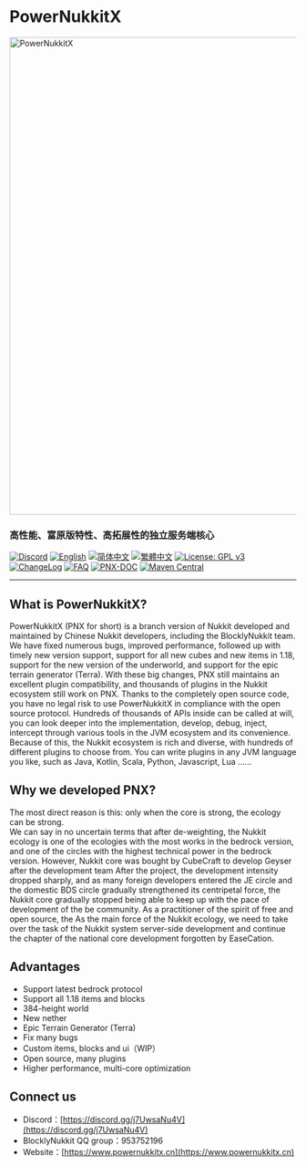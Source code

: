 # PowerNukkitX  

[<img alt="PowerNukkitX" width="838" src="https://raw.githubusercontent.com/PowerNukkitX/PowerNukkitX/master/blob/images/PNX_BANNER.png" />](https://www.powernukkitx.com)

<h3 style="width: fit-content;" class="mdui-center">高性能、富原版特性、高拓展性的独立服务端核心</h2>  


[![Discord](https://img.shields.io/discord/944227466912870410?style=flat-square)](https://discord.gg/BcPhZCVJHJ)
[![English](https://img.shields.io/badge/English-100%25-green?style=flat-square)](https://github.com/PowerNukkitX/PowerNukkitX/blob/master/README.md)
[![简体中文](https://img.shields.io/badge/简体中文-100%25-green?style=flat-square)](https://github.com/PowerNukkitX/PowerNukkitX/blob/master/blob/zh-hans/README.md)
[![繁體中文](https://img.shields.io/badge/繁體中文-100%25-green?style=flat-square)](https://github.com/PowerNukkitX/PowerNukkitX/blob/master/blob/zh-hant/README.md)
[![License: GPL v3](https://img.shields.io/badge/License-GPL%20v3-blue.svg?style=flat-square)](https://github.com/PowerNukkitX/PowerNukkitX/blob/master/LICENSE)
[![ChangeLog](https://img.shields.io/badge/ChangeLog-blue?style=flat-square)](https://github.com/PowerNukkitX/PowerNukkitX/blob/master/CHANGELOG.md)
[![FAQ](https://img.shields.io/badge/FAQ-blue?style=flat-square)](https://github.com/PowerNukkitX/PowerNukkitX/wiki/FAQ)
[![PNX-DOC](https://img.shields.io/badge/PNX-DOC-blue?style=flat-square)](https://doc.powernukkitx.cn)
[![Maven Central](https://img.shields.io/maven-central/v/cn.powernukkitx/powernukkitx.svg?label=Maven%20Central&style=flat-square)](https://search.maven.org/search?q=g:%22cn.powernukkitx%22%20AND%20a:%22powernukkitx%22)

-----  

## What is PowerNukkitX?  

PowerNukkitX (PNX for short) is a branch version of Nukkit developed and maintained by Chinese Nukkit developers, 
including the BlocklyNukkit team. We have fixed numerous bugs, improved performance, followed up with timely new version support, 
support for all new cubes and new items in 1.18, support for the new version of the underworld, 
and support for the epic terrain generator (Terra).  With these big changes, PNX still maintains an excellent plugin compatibility, 
and thousands of plugins in the Nukkit ecosystem still work on PNX. Thanks to the completely open source code, 
you have no legal risk to use PowerNukkitX in compliance with the open source protocol. Hundreds of thousands of APIs inside can be called at will, 
you can look deeper into the implementation, develop, debug, inject, intercept through various tools in the JVM ecosystem and its convenience.
Because of this, the Nukkit ecosystem is rich and diverse, with hundreds of different plugins to choose from. You can write plugins in any JVM language you like, 
such as Java, Kotlin, Scala, Python, Javascript, Lua ......

## Why we developed PNX?  

The most direct reason is this: only when the core is strong, the ecology can be strong.  
We can say in no uncertain terms that after de-weighting, the Nukkit ecology is one of the ecologies with the most works in the bedrock version, and one of the circles with the highest technical power in the bedrock version. However, Nukkit core was bought by CubeCraft to develop Geyser after the development team
After the project, the development intensity dropped sharply, and as many foreign developers entered the JE circle and the domestic BDS circle gradually strengthened its centripetal force, the Nukkit core gradually stopped being able to keep up with the pace of development of the be community. As a practitioner of the spirit of free and open source, the
As the main force of the Nukkit ecology, we need to take over the task of the Nukkit system server-side development and continue the chapter of the national core development forgotten by EaseCation.

## Advantages  

- Support latest bedrock protocol
- Support all 1.18 items and blocks
- 384-height world
- New nether
- Epic Terrain Generator (Terra)
- Fix many bugs
- Custom items, blocks and ui（WIP）
- Open source, many plugins
- Higher performance, multi-core optimization

## Connect us  

- Discord：[https://discord.gg/j7UwsaNu4V](https://discord.gg/j7UwsaNu4V)
- BlocklyNukkit QQ group：953752196
- Website：[https://www.powernukkitx.cn](https://www.powernukkitx.cn)
